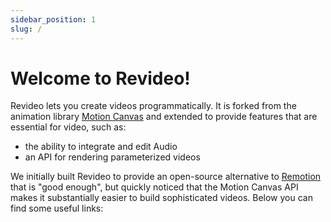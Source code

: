 ```yaml
---
sidebar_position: 1
slug: /
---
```


# Welcome to Revideo!

Revideo lets you create videos programmatically. It is forked from the animation
library [Motion Canvas](https://motioncanvas.io/) and extended to provide
features that are essential for video, such as:

- the ability to integrate and edit Audio
- an API for rendering parameterized videos

We initially built Revideo to provide an open-source alternative to
[Remotion](https://www.remotion.dev/) that is "good enough", but quickly noticed
that the Motion Canvas API makes it substantially easier to build sophisticated
videos. Below you can find some useful links:
